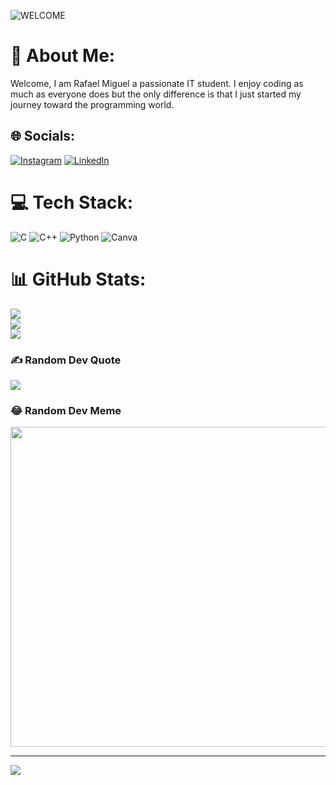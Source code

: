 ![WELCOME](https://user-images.githubusercontent.com/118577897/204066620-61890632-c3d9-4605-b80a-9fdb60ad8171.gif)

# 💫 About Me:
Welcome, I am Rafael Miguel a passionate IT student. I enjoy coding as much as everyone does but the only difference is that I just started my journey toward the programming world.


## 🌐 Socials:
[![Instagram](https://img.shields.io/badge/Instagram-%23E4405F.svg?logo=Instagram&logoColor=white)](https://instagram.com/beelzebaaal) [![LinkedIn](https://img.shields.io/badge/LinkedIn-%230077B5.svg?logo=linkedin&logoColor=white)](https://linkedin.com/in/rafael-louie-miguel-6323a6256/) 

# 💻 Tech Stack:
![C](https://img.shields.io/badge/c-%2300599C.svg?style=for-the-badge&logo=c&logoColor=white) ![C++](https://img.shields.io/badge/c++-%2300599C.svg?style=for-the-badge&logo=c%2B%2B&logoColor=white) ![Python](https://img.shields.io/badge/python-3670A0?style=for-the-badge&logo=python&logoColor=ffdd54) ![Canva](https://img.shields.io/badge/Canva-%2300C4CC.svg?style=for-the-badge&logo=Canva&logoColor=white)
# 📊 GitHub Stats:
![](https://github-readme-stats.vercel.app/api?username=RafaelMiguel03&theme=tokyonight&hide_border=false&include_all_commits=true&count_private=false)<br/>
![](https://github-readme-streak-stats.herokuapp.com/?user=RafaelMiguel03&theme=tokyonight&hide_border=false)<br/>
![](https://github-readme-stats.vercel.app/api/top-langs/?username=RafaelMiguel03&theme=tokyonight&hide_border=false&include_all_commits=true&count_private=false&layout=compact)

### ✍️ Random Dev Quote
![](https://quotes-github-readme.vercel.app/api?type=horizontal&theme=tokyonight)

### 😂 Random Dev Meme
<img src="https://devhumor.com/content/uploads/images/December2021/ml_parrot.jpg" width="512px"/>

---
[![](https://visitcount.itsvg.in/api?id=RafaelMiguel03&icon=0&color=12)](https://visitcount.itsvg.in)
